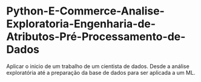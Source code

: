 # Python-E-Commerce-Analise-Exploratoria-Engenharia-de-Atributos-Pré-Processamento-de-Dados
Aplicar o inicio de um trabalho de um cientista de dados. Desde a análise exploratória até a preparação da base de dados para ser aplicada a um ML.

